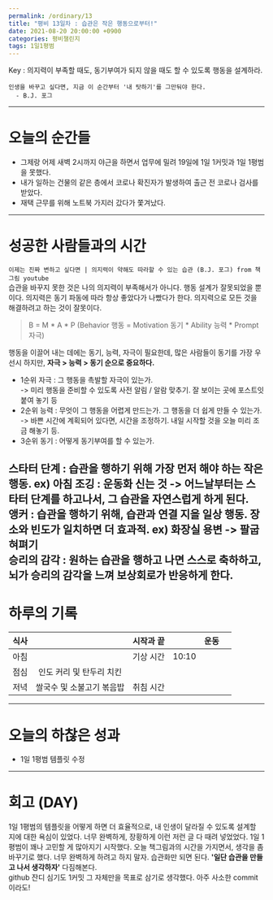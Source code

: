 ```yaml
---
permalink: /ordinary/13
title: "평비 13일차 : 습관은 작은 행동으로부터!"
date: 2021-08-20 20:00:00 +0900
categories: 평비챌린지
tags: 1일1평범
---  
```

Key : 의지력이 부족할 때도, 동기부여가 되지 않을 때도 할 수 있도록 행동을 설계하라.  
```
인생을 바꾸고 싶다면, 지금 이 순간부터 '내 탓하기'를 그만둬야 한다.
  - B.J. 포그
```

---
# 오늘의 순간들
- 그제랑 어제 새벽 2시까지 야근을 하면서 업무에 밀려 19일에 1일 1커밋과 1일 1평범을 못했다.
- 내가 일하는 건물의 같은 층에서 코로나 확진자가 발생하여 출근 전 코로나 검사를 받았다.
- 재택 근무를 위해 노트북 가지러 갔다가 쫓겨났다.

---
# 성공한 사람들과의 시간
`이제는 진짜 변하고 싶다면 | 의지력이 약해도 따라할 수 있는 습관 (B.J. 포그) from 책그림 youtube`  
습관을 바꾸지 못한 것은 나의 의지력이 부족해서가 아니다. 행동 설계가 잘못되었을 뿐이다. 의지력은 동기 파동에 따라 항상 좋았다가 나빴다가 한다. 의지력으로 모든 것을 해결하려고 하는 것이 잘못이다.

> B = M * A * P (Behavior 행동 = Motivation 동기 * Ability 능력 * Prompt 자극)

행동을 이끌어 내는 데에는 동기, 능력, 자극이 필요한데, 많은 사람들이 동기를 가장 우선시 하지만, **자극 > 능력 > 동기 순으로 중요하다.**  
- 1순위 자극 : 그 행동을 촉발할 자극이 있는가.  
  -> 미리 행동을 준비할 수 있도록 사전 알림 / 알람 맞추기. 잘 보이는 곳에 포스트잇 붙여 놓기 등  
- 2순위 능력 : 무엇이 그 행동을 어렵게 만드는가. 그 행동을 더 쉽게 만들 수 있는가.  
  -> 바쁜 시간에 계획되어 있다면, 시간을 조정하기. 내일 시작할 것을 오늘 미리 조금 해놓기 등.
- 3순위 동기 : 어떻게 동기부여를 할 수 있는가.  

**스타터 단계** : 습관을 행하기 위해 가장 먼저 해야 하는 작은 행동. ex) 아침 조깅 : 운동화 신는 것
-> 어느날부터는 스타터 단계를 하고나서, 그 습관을 자연스럽게 하게 된다.  
**앵커** : 습관을 행하기 위해, 습관과 연결 지을 일상 행동. 장소와 빈도가 일치하면 더 효과적. ex) 화장실 용변 -> 팔굽혀펴기  
**승리의 감각** : 원하는 습관을 행하고 나면 스스로 축하하고, 뇌가 승리의 감각을 느껴 보상회로가 반응하게 한다.
---
# 하루의 기록

| 식사 |  | 시작과 끝 |  | 운동 |  |
|:----:|:----:|:----:|:----:|:----:|:----:|
| 아침 |  | 기상 시간 | 10:10 |  |  |
| 점심 | 인도 커리 및 탄두리 치킨 |  |  |  |  |
| 저녁 | 쌀국수 및 소불고기 볶음밥 | 취침 시간 |  |  |  |

---
# 오늘의 하찮은 성과
- 1일 1평범 템플릿 수정

---
# 회고 (DAY)
1일 1평범의 템플릿을 어떻게 하면 더 효율적으로, 내 인생이 달라질 수 있도록 설계할 지에 대한 욕심이 있었다. 너무 완벽하게, 장황하게 이런 저런 글 다 때려 넣었었다. 1일 1평범이 꽤나 고민할 게 많아지기 시작했다. 오늘 책그림과의 시간을 가지면서, 생각을 좀 바꾸기로 했다. 너무 완벽하게 하려고 하지 말자. 습관화만 되면 된다. **'일단 습관을 만들고 나서 생각하자'** 다짐해본다.  
github 잔디 심기도 1커밋 그 자체만을 목표로 삼기로 생각했다. 아주 사소한 commit이라도!
